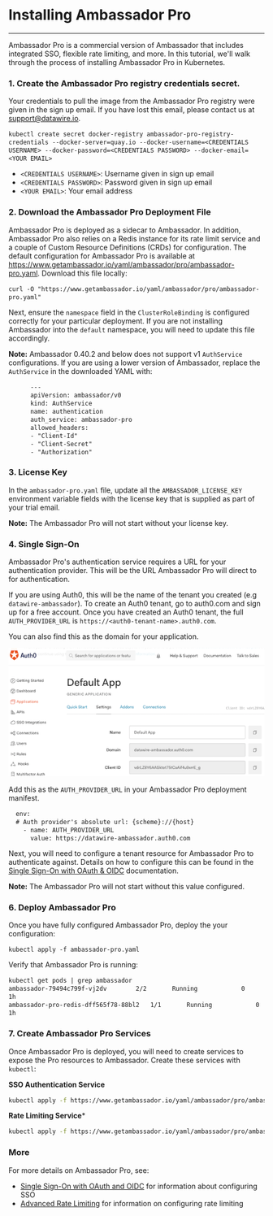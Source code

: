 # Installing Ambassador Pro
---

Ambassador Pro is a commercial version of Ambassador that includes integrated SSO, flexible rate limiting, and more. In this tutorial, we'll walk through the process of installing Ambassador Pro in Kubernetes.

### 1. Create the Ambassador Pro registry credentials secret.
Your credentials to pull the image from the Ambassador Pro registry were given in the sign up email. If you have lost this email, please contact us at support@datawire.io.

```
kubectl create secret docker-registry ambassador-pro-registry-credentials --docker-server=quay.io --docker-username=<CREDENTIALS USERNAME> --docker-password=<CREDENTIALS PASSWORD> --docker-email=<YOUR EMAIL>
```
- `<CREDENTIALS USERNAME>`: Username given in sign up email
- `<CREDENTIALS PASSWORD>`: Password given in sign up email
- `<YOUR EMAIL>`: Your email address

### 2. Download the Ambassador Pro Deployment File 
Ambassador Pro is deployed as a sidecar to Ambassador. In addition, Ambassador Pro also relies on a Redis instance for its rate limit service and a couple of Custom Resource Definitions (CRDs) for configuration. The default configuration for Ambassador Pro is available at https://www.getambassador.io/yaml/ambassador/pro/ambassador-pro.yaml. Download this file locally:

```
curl -O "https://www.getambassador.io/yaml/ambassador/pro/ambassador-pro.yaml"
```

Next, ensure the `namespace` field in the `ClusterRoleBinding` is configured correctly for your particular deployment. If you are not installing Ambassador into the `default` namespace, you will need to update this file accordingly.

**Note:** Ambassador 0.40.2 and below does not support v1 `AuthService` configurations. If you are using a lower version of Ambassador, replace the `AuthService` in the downloaded YAML with:

```
      ---
      apiVersion: ambassador/v0
      kind: AuthService
      name: authentication
      auth_service: ambassador-pro
      allowed_headers:
      - "Client-Id"
      - "Client-Secret"
      - "Authorization"
```

### 3. License Key

In the `ambassador-pro.yaml` file, update all the `AMBASSADOR_LICENSE_KEY` environment variable fields with the license key that is supplied as part of your trial email.

**Note:** The Ambassador Pro will not start without your license key.

### 4. Single Sign-On

Ambassador Pro's authentication service requires a URL for your authentication provider. This will be the URL Ambassador Pro will direct to for authentication. 

If you are using Auth0, this will be the name of the tenant you created (e.g `datawire-ambassador`). To create an Auth0 tenant, go to auth0.com and sign up for a free account. Once you have created an Auth0 tenant, the full `AUTH_PROVIDER_URL` is `https://<auth0-tenant-name>.auth0.com`. 

You can also find this as the domain for your application.

![](/images/Auth0_domain_clientID.png)

Add this as the `AUTH_PROVIDER_URL` in your Ambassador Pro deployment manifest.

```
  env:
  # Auth provider's absolute url: {scheme}://{host}
    - name: AUTH_PROVIDER_URL
      value: https://datawire-ambassador.auth0.com
```

Next, you will need to configure a tenant resource for Ambassador Pro to authenticate against. Details on how to configure this can be found in the [Single Sign-On with OAuth & OIDC](/user-guide/oauth-oidc-auth#configure-your-authentication-tenants) documentation.

**Note:** The Ambassador Pro will not start without this value configured.

### 6. Deploy Ambassador Pro

Once you have fully configured Ambassador Pro, deploy the your configuration:

```
kubectl apply -f ambassador-pro.yaml
```

Verify that Ambassador Pro is running:

```
kubectl get pods | grep ambassador
ambassador-79494c799f-vj2dv        2/2       Running            0         1h
ambassador-pro-redis-dff565f78-88bl2   1/1       Running            0         1h
```

### 7. Create Ambassador Pro Services

Once Ambassador Pro is deployed, you will need to create services to expose the Pro resources to Ambassador. Create these services with `kubectl`:

**SSO Authentication Service**
```bash
kubectl apply -f https://www.getambassador.io/yaml/ambassador/pro/ambassador-pro-auth.yaml
```

**Rate Limiting Service***
```bash
kubectl apply -f https://www.getambassador.io/yaml/ambassador/pro/ambassador-pro-ratelimit.yaml
```

### More

For more details on Ambassador Pro, see:

* [Single Sign-On with OAuth and OIDC](/user-guide/oauth-oidc-auth) for information about configuring SSO
* [Advanced Rate Limiting](/user-guide/advanced-rate-limiting) for information on configuring rate limiting

